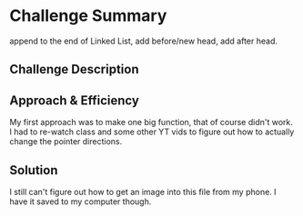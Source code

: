 
# Challenge Summary
append to the end of Linked List, add before/new head, add after head.

## Challenge Description
<!-- Description of the challenge -->

## Approach & Efficiency
My first approach was to make one big function, that of course didn't work. I had to re-watch class and some other YT vids to figure out how to actually change the pointer directions.

## Solution

I still can't figure out how to get an image into this file from my phone. I have it saved to my computer though.

